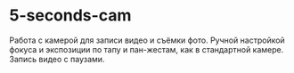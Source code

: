 # 5-seconds-cam
Работа с камерой для записи видео и съёмки фото.
Ручной настройкой фокуса и экспозиции по тапу и пан-жестам, как в стандартной камере. Запись видео с паузами.
